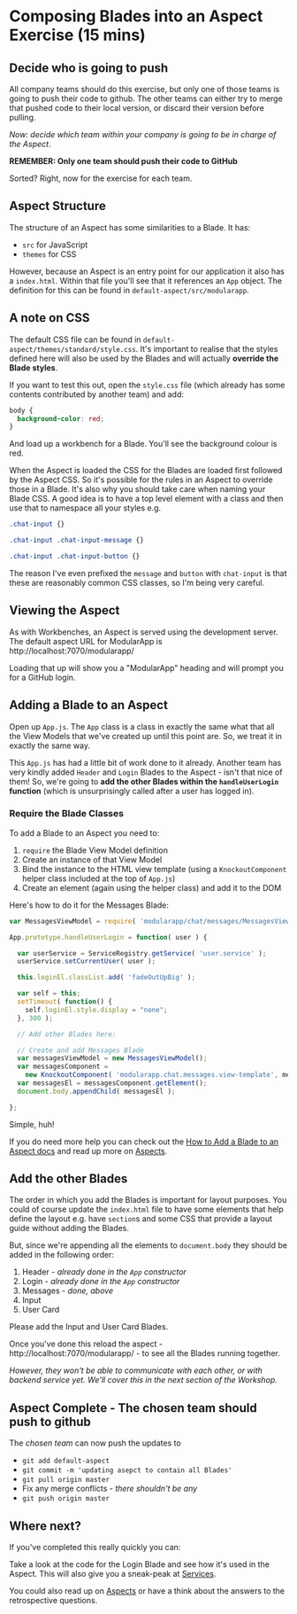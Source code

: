 # Composing Blades into an Aspect Exercise (15 mins)

## Decide who is going to push

All company teams should do this exercise, but only one of those teams is going to
push their code to github. The other teams can either try to merge that pushed code
to their local version, or discard their version before pulling.

*Now: decide which team within your company is going to be in charge of the Aspect*.

**REMEMBER: Only one team should push their code to GitHub**

Sorted? Right, now for the exercise for each team.

## Aspect Structure

The structure of an Aspect has some similarities to a Blade. It has:

* `src` for JavaScript
* `themes` for CSS

However, because an Aspect is an entry point for our application it also has
a `index.html`. Within that file you'll see that it references an `App` object.
The definition for this can be found in `default-aspect/src/modularapp`.

## A note on CSS

The default CSS file can be found in `default-aspect/themes/standard/style.css`. It's important
to realise that the styles defined here will also be used by the Blades and will actually **override the Blade styles**.

If you want to test this out, open the `style.css` file (which already has some
contents contributed by another team) and add:

```css
body {
  background-color: red;
}
```

And load up a workbench for a Blade. You'll see the background colour is red.

When the Aspect is loaded the CSS for the Blades are loaded first followed by the Aspect CSS. So it's possible for the rules in an Aspect to override those in a Blade. It's also why you should take care when naming your Blade CSS. A good idea is to have a top level element with a class and then use that to namespace all
your styles e.g.

```css
.chat-input {}

.chat-input .chat-input-message {}

.chat-input .chat-input-button {}
```

The reason I've even prefixed the `message` and `button` with `chat-input` is that
these are reasonably common CSS classes, so I'm being very careful.

## Viewing the Aspect

As with Workbenches, an Aspect is served using the development server. The
default aspect URL for ModularApp is http://localhost:7070/modularapp/

Loading that up will show you a "ModularApp" heading and will prompt you for a
GitHub login.

## Adding a Blade to an Aspect

Open up `App.js`. The `App` class is a class in exactly the same what that all the View Models
that we've created up until this point are. So, we treat it in exactly the same way.

This `App.js` has had a little bit of work done to it already. Another team has
very kindly added `Header` and `Login` Blades to the Aspect - isn't that nice of them!
So, we're going to **add the other Blades within the `handleUserLogin` function**
(which is unsurprisingly called after a user has logged in).

### Require the Blade Classes

To add a Blade to an Aspect you need to:

1. `require` the Blade View Model definition
2. Create an instance of that View Model
3. Bind the instance to the HTML view template (using a `KnockoutComponent` helper class included at the top of `App.js`)
4. Create an element (again using the helper class) and add it to the DOM

Here's how to do it for the Messages Blade:

```js
var MessagesViewModel = require( 'modularapp/chat/messages/MessagesViewModel' );

App.prototype.handleUserLogin = function( user ) {

  var userService = ServiceRegistry.getService( 'user.service' );
  userService.setCurrentUser( user );

  this.loginEl.classList.add( 'fadeOutUpBig' );

  var self = this;
  setTimeout( function() {
    self.loginEl.style.display = "none";
  }, 300 );

  // Add other Blades here:

  // Create and add Messages Blade
  var messagesViewModel = new MessagesViewModel();
  var messagesComponent =
    new KnockoutComponent( 'modularapp.chat.messages.view-template', messagesViewModel );
  var messagesEl = messagesComponent.getElement();
  document.body.appendChild( messagesEl );

};

```

Simple, huh!

If you do need more help you can check out the [How to Add a Blade to an Aspect docs](http://bladerunnerjs.org/docs/use/add_blade_to_aspect/) and read up more on
[Aspects](http://bladerunnerjs.org/docs/concepts/aspects/).

## Add the other Blades

The order in which you add the Blades is important for layout purposes. You could of
course update the `index.html` file to have some elements that help define the layout
e.g. have `section`s and some CSS that provide a layout guide without adding the
Blades.

But, since we're appending all the elements to `document.body` they should be
added in the following order:

1. Header - *already done in the `App` constructor*
2. Login - *already done in the `App` constructor*
3. Messages - *done, above*
4. Input
5. User Card

Please add the Input and User Card Blades.

Once you've done this reload the aspect - http://localhost:7070/modularapp/ - to
see all the Blades running together.

*However, they won't be able to communicate with each other, or with backend service yet.
We'll cover this in the next section of the Workshop.*

## Aspect Complete - The chosen team should push to github

The *chosen team* can now push the updates to

* `git add default-aspect`
* `git commit -m 'updating asepct to contain all Blades'`
* `git pull origin master`
* Fix any merge conflicts - *there shouldn't be any*
* `git push origin master`

## Where next?

If you've completed this really quickly you can:

Take a look at the code for the Login Blade and see how it's used in the Aspect.
This will also give you a sneak-peak at [Services](http://bladerunnerjs.org/docs/concepts/services/).

You could also read up on [Aspects](http://bladerunnerjs.org/docs/concepts/aspects/) or
have a think about the answers to the retrospective questions.
